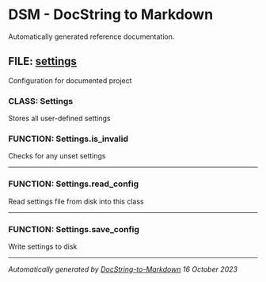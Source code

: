 # DSM - DocString to Markdown

Automatically generated reference documentation.


## FILE: [settings](settings.py)

Configuration for documented project

### CLASS: Settings

Stores all user-defined settings

### FUNCTION: Settings.is_invalid

Checks for any unset settings


---

### FUNCTION: Settings.read_config

Read settings file from disk into this class


---

### FUNCTION: Settings.save_config

Write settings to disk


---



*Automatically generated by [DocString-to-Markdown](https://github.com/j-lucas-d/DocString-to-Markdown) 16 October 2023*
